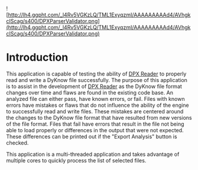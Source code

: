 ![http://lh4.ggpht.com/_l4Rv5VGKzLQ/TML1ExyqzmI/AAAAAAAAAd4/AVhgkcIScag/s400/DPXParserValidator.png](http://lh4.ggpht.com/_l4Rv5VGKzLQ/TML1ExyqzmI/AAAAAAAAAd4/AVhgkcIScag/s400/DPXParserValidator.png)

# Introduction #

This application is capable of testing the ability of [DPX Reader](DPXReader.md) to properly read and write a DyKnow file successfully.  The purpose of this application is to assist in the development of [DPX Reader](DPXReader.md) as the DyKnow file format changes over time and flaws are found in the existing code base.  An analyzed file can either pass, have known errors, or fail.  Files with known errors have mistakes or flaws that do not influence the ability of the engine to successfully read and write files.  These mistakes are centered around the changes to the DyKnow file format that have resulted from new versions of the file format.  Files that fail have errors that result in the file not being able to load properly or differences in the output that were not expected.  These differences can be printed out if the "Export Analysis" button is checked.

This application is a multi-threaded application and takes advantage of multiple cores to quickly process the list of selected files.